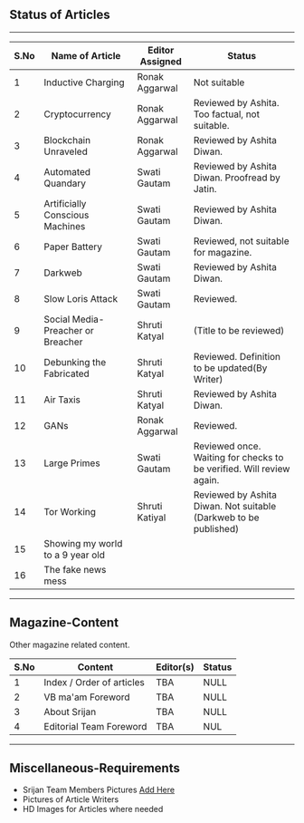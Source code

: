 ## Status of Articles
---
S.No | Name of Article | Editor Assigned | Status |
| --- | --- | --- | --- |
1 | Inductive Charging | Ronak Aggarwal | Not suitable
2 | Cryptocurrency | Ronak Aggarwal | Reviewed by Ashita. Too factual, not suitable.
3 | Blockchain Unraveled | Ronak Aggarwal |  Reviewed by Ashita Diwan.
4 | Automated Quandary | Swati Gautam | Reviewed by Ashita Diwan. Proofread by Jatin.
5 | Artificially Conscious Machines | Swati Gautam | Reviewed by Ashita Diwan.
6 | Paper Battery | Swati Gautam | Reviewed, not suitable for magazine.
7 | Darkweb | Swati Gautam | Reviewed by Ashita Diwan.
8 | Slow Loris Attack | Swati Gautam |Reviewed.
9 | Social Media- Preacher or Breacher | Shruti Katyal | (Title to be reviewed)
10 | Debunking the Fabricated | Shruti Katyal | Reviewed. Definition to be updated(By Writer)
11 |Air Taxis | Shruti Katyal | Reviewed by Ashita Diwan.
12|GANs|Ronak Aggarwal| Reviewed.
13| Large Primes| Swati Gautam |Reviewed once. Waiting for checks to be verified. Will review again.
14 | Tor Working | Shruti Katiyal | Reviewed by Ashita Diwan. Not suitable (Darkweb to be published)
15 | Showing my world to a 9 year old | |
16 | The fake news mess | |

---

## Magazine-Content

Other magazine related content.

S.No | Content | Editor(s) | Status |
| --- | --- | --- | --- |
1 | Index / Order of articles | TBA | NULL
2 | VB ma'am Foreword | TBA | NULL
3 | About Srijan | TBA | NULL
4 | Editorial Team Foreword | TBA | NUL

---

## Miscellaneous-Requirements

- Srijan Team Members Pictures [Add Here](http://bit.ly/srijan-team)
- Pictures of Article Writers
- HD Images for Articles where needed
